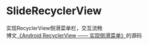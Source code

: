 # SlideRecyclerView
实现RecyclerView侧滑菜单栏，交互流畅<br/>
博文[《Android RecyclerView —— 实现侧滑菜单》](https://blog.csdn.net/qq_40861368/article/details/88845233)的源码
